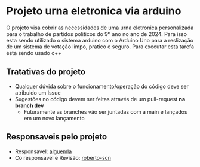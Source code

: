 # Projeto urna eletronica via arduino
O projeto visa cobrir as necessidades de uma urna eletronica personalizada para o trabalho de partidos politicos do 9º ano no ano de 2024. Para isso esta sendo utilizado o sistema arduino com o Arduino Uno para a reslização de um sistema de votação limpo, pratico e seguro. Para executar esta tarefa esta sendo usado c++ 

## Tratativas do projeto
- Qualquer dúvida sobre o funcionamento/operação do código deve ser atribuido um Issue
- Sugestões no código devem ser feitas através de um pull-request **na branch dev**
  - Futuramente as branches vão ser juntadas com a main e lançados em um novo lançamento

## Responsaveis pelo projeto
- Responsavel: [alguemla](https://github.com/alguemla)
- Co responsavel e Revisão: [roberto-scn](https://github.com/roberto-scn)
